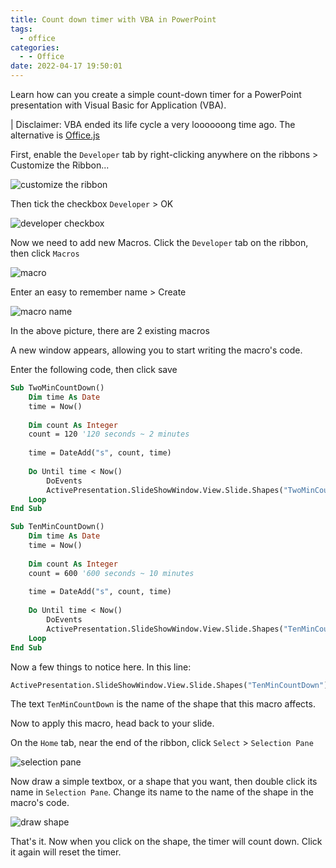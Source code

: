 ```yaml
---
title: Count down timer with VBA in PowerPoint
tags:
  - office
categories:
  - - Office
date: 2022-04-17 19:50:01
---
```



Learn how can you create a simple count-down timer for a PowerPoint presentation with Visual Basic for Application (VBA).

<!--more-->

| Disclaimer: VBA ended its life cycle a very loooooong time ago. The alternative is [Office.js](https://docs.microsoft.com/en-us/office/dev/add-ins/develop/understanding-the-javascript-api-for-office)

First, enable the `Developer` tab by right-clicking anywhere on the ribbons > Customize the Ribbon...

![customize the ribbon](https://i.imgur.com/aHg35kK.png)

Then tick the checkbox `Developer` > OK

![developer checkbox](https://i.imgur.com/dfBmCb7.png)

Now we need to add new Macros. Click the `Developer` tab on the ribbon, then click `Macros`

![macro](https://i.imgur.com/fJXNbzC.png)

Enter an easy to remember name > Create

![macro name](https://i.imgur.com/gsKwll5.png)

In the above picture, there are 2 existing macros

A new window appears, allowing you to start writing the macro's code.

Enter the following code, then click save

```vb
Sub TwoMinCountDown()
    Dim time As Date
    time = Now()
    
    Dim count As Integer
    count = 120 '120 seconds ~ 2 minutes
    
    time = DateAdd("s", count, time)
    
    Do Until time < Now()
        DoEvents
        ActivePresentation.SlideShowWindow.View.Slide.Shapes("TwoMinCountDown").TextFrame.TextRange = Format((time - Now()), "hh:mm:ss")
    Loop
End Sub

Sub TenMinCountDown()
    Dim time As Date
    time = Now()
    
    Dim count As Integer
    count = 600 '600 seconds ~ 10 minutes
    
    time = DateAdd("s", count, time)
    
    Do Until time < Now()
        DoEvents
        ActivePresentation.SlideShowWindow.View.Slide.Shapes("TenMinCountDown").TextFrame.TextRange = Format((time - Now()), "hh:mm:ss")
    Loop
End Sub
```

Now a few things to notice here. In this line:

```vb
ActivePresentation.SlideShowWindow.View.Slide.Shapes("TenMinCountDown").TextFrame.TextRange = Format((time - Now()), "hh:mm:ss")
```

The text `TenMinCountDown` is the name of the shape that this macro affects.

Now to apply this macro, head back to your slide.

On the `Home` tab, near the end of the ribbon, click `Select` > `Selection Pane`

![selection pane](https://i.imgur.com/7XzG7to.png)

Now draw a simple textbox, or a shape that you want, then double click its name in `Selection Pane`. Change its name to the name of the shape in the macro's code.

![draw shape](https://i.imgur.com/kVWd4Rk.png)

That's it. Now when you click on the shape, the timer will count down. Click it again will reset the timer.

